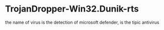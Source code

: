 # TrojanDropper-Win32.Dunik-rts
the name of virus is the detection of microsoft defender, is the tipic antivirus
